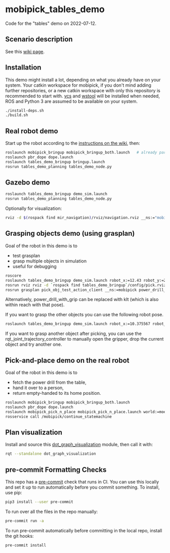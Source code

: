 mobipick_tables_demo
====================

Code for the "tables" demo on 2022-07-12.

Scenario description
--------------------

See this [wiki page](https://git.ni.dfki.de/mobipick/documentation/-/wikis/Mobipick-tables-demo).


Installation
------------

This demo might install a lot, depending on what you already have on your
system. Your catkin workspace for mobipick, if you don't mind adding further
repositories, or a new catkin workspace with only this repository is
recommended to start with. [vcs](https://pypi.org/project/vcstool/) and
[wstool](http://wiki.ros.org/wstool) will be installed when needed,
ROS and Python 3 are assumed to be available on your system.

```bash
./install-deps.sh
./build.sh
```

Real robot demo
---------------

Start up the robot according to the [instructions on the
wiki](https://git.ni.dfki.de/mobipick/documentation/-/wikis/starting-up-the-robot),
then:


```bash
roslaunch mobipick_bringup mobipick_bringup_both.launch   # already part of the startup instructions
roslaunch pbr_dope dope.launch
roslaunch tables_demo_bringup bringup.launch
rosrun tables_demo_planning tables_demo_node.py
```

Gazebo demo
-----------

```bash
roslaunch tables_demo_bringup demo_sim.launch
rosrun tables_demo_planning tables_demo_node.py
```

Optionally for visualization:

```bash
rviz -d $(rospack find mir_navigation)/rviz/navigation.rviz __ns:="mobipick"
```

Grasping objects demo (using grasplan)
--------------------------------------

Goal of the robot in this demo is to

- test grasplan
- grasp multiple objects in simulation
- useful for debugging

```bash
roscore
roslaunch tables_demo_bringup demo_sim.launch robot_x:=12.43 robot_y:=2.21 robot_yaw:=1.5708
rosrun rviz rviz -d `rospack find tables_demo_bringup`/config/pick.rviz __ns:=mobipick
rosrun grasplan pick_obj_test_action_client __ns:=mobipick power_drill_with_grip
```

Alternatively, power_drill_with_grip can be replaced with klt (which is also within reach with that pose).

If you want to grasp the other objects you can use the following robot pose.

```bash
roslaunch tables_demo_bringup demo_sim.launch robot_x:=10.375567 robot_y:=2.442948 robot_yaw:=0.0
```

If you want to grasp another object after picking, you can use the rqt_joint_trajectory_controller to manually open the gripper,
drop the current object and try another one.


Pick-and-place demo on the real robot
-------------------------------------

Goal of the robot in this demo is to

- fetch the power drill from the table,
- hand it over to a person,
- return empty-handed to its home position.

```bash
roslaunch mobipick_bringup mobipick_bringup_both.launch
roslaunch pbr_dope dope.launch
roslaunch mobipick_pick_n_place mobipick_pick_n_place.launch world:=moelk_tables_demo
rosservice call /mobipick/continue_statemachine
```

Plan visualization
------------------

Install and source this
[dot_graph_visualization](https://git.ni.dfki.de/acting/dot_graph_visualization)
module, then call it with:

```bash
rqt --standalone dot_graph_visualization
```

pre-commit Formatting Checks
----------------------------

This repo has a [pre-commit](https://pre-commit.com/) check that runs in CI.
You can use this locally and set it up to run automatically before you commit
something. To install, use pip:

```bash
pip3 install --user pre-commit
```

To run over all the files in the repo manually:

```bash
pre-commit run -a
```

To run pre-commit automatically before committing in the local repo, install the git hooks:

```bash
pre-commit install
